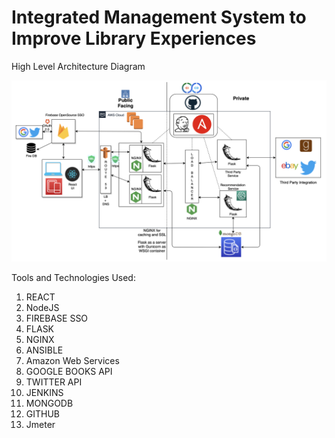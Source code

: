 # Integrated Management System to Improve Library Experiences

High Level Architecture Diagram

<img src="images/Architecture.png" >

Tools and Technologies Used:
1. REACT
2. NodeJS
3. FIREBASE SSO
4. FLASK
5. NGINX
6. ANSIBLE
7. Amazon Web Services
8. GOOGLE BOOKS API
9. TWITTER API
10. JENKINS
11. MONGODB
12. GITHUB
13. Jmeter


